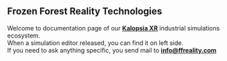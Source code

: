 ## Frozen Forest Reality Technologies
Welcome to documentation page of our [**Kalopsia XR**](http://kalopsiaxr.ffreality.com/) industrial simulations ecosystem.\
When a simulation editor released, you can find it on left side.\
If you need to ask anything specific, you send mail to [**info@ffreality.com**](mailto:info@ffreality.com)
